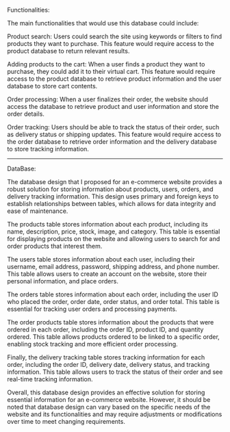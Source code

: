 Functionalities: 

The main functionalities that would use this database could include:

Product search: Users could search the site using keywords or filters to find products they want to purchase. This feature would require access to the product database to return relevant results.

Adding products to the cart: When a user finds a product they want to purchase, they could add it to their virtual cart. This feature would require access to the product database to retrieve product information and the user database to store cart contents.

Order processing: When a user finalizes their order, the website should access the database to retrieve product and user information and store the order details.

Order tracking: Users should be able to track the status of their order, such as delivery status or shipping updates. This feature would require access to the order database to retrieve order information and the delivery database to store tracking information.


----------------------------

DataBase: 

The database design that I proposed for an e-commerce website provides a robust solution for storing information about products, users, orders, and delivery tracking information. This design uses primary and foreign keys to establish relationships between tables, which allows for data integrity and ease of maintenance.

The products table stores information about each product, including its name, description, price, stock, image, and category. This table is essential for displaying products on the website and allowing users to search for and order products that interest them.

The users table stores information about each user, including their username, email address, password, shipping address, and phone number. This table allows users to create an account on the website, store their personal information, and place orders.

The orders table stores information about each order, including the user ID who placed the order, order date, order status, and order total. This table is essential for tracking user orders and processing payments.

The order products table stores information about the products that were ordered in each order, including the order ID, product ID, and quantity ordered. This table allows products ordered to be linked to a specific order, enabling stock tracking and more efficient order processing.

Finally, the delivery tracking table stores tracking information for each order, including the order ID, delivery date, delivery status, and tracking information. This table allows users to track the status of their order and see real-time tracking information.

Overall, this database design provides an effective solution for storing essential information for an e-commerce website. However, it should be noted that database design can vary based on the specific needs of the website and its functionalities and may require adjustments or modifications over time to meet changing requirements.
